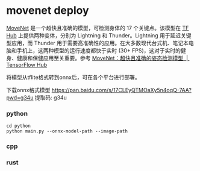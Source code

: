 # movenet deploy

[MoveNet](https://t.co/QpfnVL0YYI?amp=1) 是一个超快且准确的模型，可检测身体的 17 个关键点。该模型在 [TF Hub](https://tfhub.dev/s?q=movenet) 上提供两种变体，分别为 Lightning 和 Thunder。Lightning 用于延迟关键型应用，而 Thunder 用于需要高准确性的应用。在大多数现代台式机、笔记本电脑和手机上，这两种模型的运行速度都快于实时 (30+ FPS)，这对于实时的健身、健康和保健应用至关重要。参考 [MoveNet：超快且准确的姿态检测模型 &nbsp;|&nbsp; TensorFlow Hub](https://www.tensorflow.org/hub/tutorials/movenet?hl=zh-cn)

将模型从tflite格式转到onnx后，可在各个平台进行部署。

下载onnx格式模型  https://pan.baidu.com/s/17CLEyQTMOaXy5n4oqQ-7AA?pwd=g34u 提取码: g34u

### python

```shell
cd python
python main.py --onnx-model-path --image-path
```

### cpp

### rust